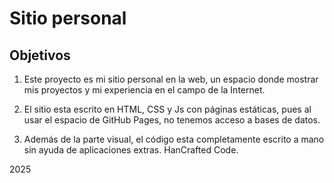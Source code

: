 # Sitio personal

## Objetivos

1. Este proyecto es mi sitio personal en la web, un espacio donde mostrar mis proyectos y mi experiencia en el campo de la Internet.

2. El sitio esta escrito en HTML, CSS y Js con páginas estáticas, pues al usar el espacio de GitHub Pages, no tenemos acceso a bases de datos.

3. Además de la parte visual, el código esta completamente escrito a mano sin ayuda de aplicaciones extras. HanCrafted Code.

2025

